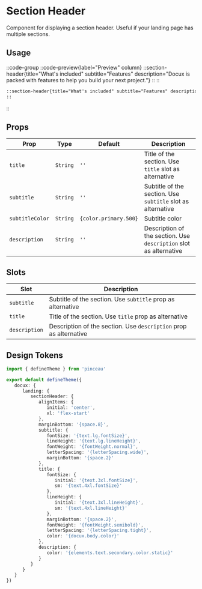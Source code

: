 # Section Header

Component for displaying a section header. Useful if your landing page has multiple sections.

## Usage

::code-group
  ::code-preview{label="Preview" column}
    ::section-header{title="What's included" subtitle="Features" description="Docux is packed with features to help you build your next project."}
    ::
  ::
  ```md [MDC]
  ::section-header{title="What's included" subtitle="Features" description="Docux is packed with features to help you build your next project."}
  ::
  ```
::

## Props

| Prop | Type | Default | Description |
|--|--|--|--|
| `title` | `String` | `''` | Title of the section. Use `title` slot as alternative |
| `subtitle` | `String` | `''` | Subtitle of the section. Use `subtitle` slot as alternative |
| `subtitleColor` | `String` | `{color.primary.500}` | Subtitle color |
| `description` | `String` | `''` | Description of the section. Use `description` slot as alternative |

## Slots

| Slot | Description |
|--|--|
| `subtitle` | Subtitle of the section. Use `subtitle` prop as alternative |
| `title` | Title of the section. Use `title` prop as alternative |
| `description` | Description of the section. Use `description` prop as alternative |

## Design Tokens

```ts [tokens.config.ts]
import { defineTheme } from 'pinceau'

export default defineTheme({
   docux: {
      landing: {
         sectionHeader: {
            alignItems: {
               initial: 'center',
               xl: 'flex-start'
            },
            marginBottom: '{space.8}',
            subtitle: {
               fontSize: '{text.lg.fontSize}',
               lineHeight: '{text.lg.lineHeight}',
               fontWeight: '{fontWeight.normal}',
               letterSpacing: '{letterSpacing.wide}',
               marginBottom: '{space.2}'
            },
            title: {
               fontSize: {
                  initial: '{text.3xl.fontSize}',
                  sm: '{text.4xl.fontSize}'
               },
               lineHeight: {
                  initial: '{text.3xl.lineHeight}',
                  sm: '{text.4xl.lineHeight}'
               },
               marginBottom: '{space.2}',
               fontWeight: '{fontWeight.semibold}',
               letterSpacing: '{letterSpacing.tight}',
               color: '{docux.body.color}'
            },
            description: {
               color: '{elements.text.secondary.color.static}'
            }
         }
      }
   }
})
```

